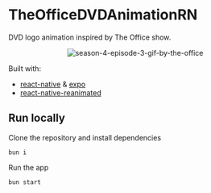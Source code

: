 # TheOfficeDVDAnimationRN

DVD logo animation inspired by The Office show.

<div align="center">
  <img src="./assets/season-4-episode-3-gif-by-the-office.gif" alt="season-4-episode-3-gif-by-the-office" />
</div>

<!-- TODO: also offered as a npm package -->

Built with:

- [react-native](https://reactnative.dev/docs/getting-started) & [expo](https://docs.expo.dev/)
- [react-native-reanimated](https://docs.swmansion.com/react-native-reanimated/docs)

## Run locally

Clone the repository and install dependencies

```
bun i
```

Run the app

```
bun start
```
